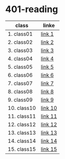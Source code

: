 # 401-reading

class | linke
-------------|-------------
1. class01   | [link 1](class-01.md)
2. class02   | [link 2](class-02.md)
3. class03   | [link 3](class-03.md)
4. class04   | [link 4](class-04.md)
5. class05   | [link 5](class-05.md)
6. class06   | [link 6](class-06.md)
7. class07   | [link 7](class-07.md)
8. class08   | [link 8](class-08.md)
9. class09   | [link 9](class-09.md)
10. class10  | [link 10](class-10.md)
11. class11  | [link 11](class-11.md)
12. class12  | [link 12](class-12.md)
13. class13  | [link 13](class-13.md)
14. class14  | [link 14](class-14.md)
15. class15  | [link 15](class-15.md)